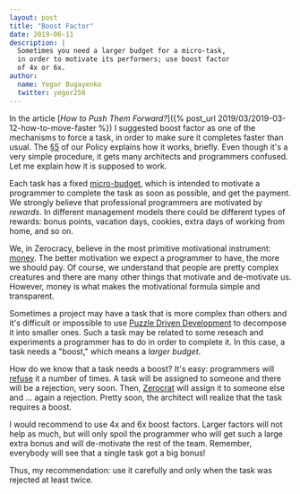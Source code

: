 ```yaml
---
layout: post
title: "Boost Factor"
date: 2019-06-11
description: |
  Sometimes you need a larger budget for a micro-task,
  in order to motivate its performers; use boost factor
  of 4x or 6x.
author:
  name: Yegor Bugayenko
  twitter: yegor256
---
```


In the article [_How to Push Them Forward?_]({% post_url 2019/03/2019-03-12-how-to-move-faster %})
I suggested boost factor as one of the mechanisms to force
a task, in order to make sure it completes faster than usual. The
[§5](http://www.zerocracy.com/policy.html#5) of our Policy explains
how it works, briefly. Even though it's a very simple procedure, it gets
many architects and programmers confused. Let me explain how it is
supposed to work.

<!--more-->

Each task has a fixed [micro-budget](https://www.yegor256.com/2018/01/09/micro-budgeting.html),
which is intended to motivate a programmer
to complete the task as soon as possible, and get the payment. We strongly
believe that professional programmers are motivated by _rewards_. In different
management models there could be different types of rewards: bonus points,
vacation days, cookies, extra days of working from home, and so on.

We, in Zerocracy, believe in the most primitive motivational instrument:
[money](https://www.yegor256.com/2014/09/24/why-monetary-awards-dont-work.html).
The better motivation we expect a programmer to have, the more we should
pay. Of course, we understand that people are pretty complex creatures
and there are many other things that motivate and de-motivate us. However,
money is what makes the motivational formula simple and transparent.

Sometimes a project may have a task that is more complex than others and it's
difficult or impossible to use [Puzzle Driven Development](https://www.yegor256.com/2010/03/04/pdd.html)
to decompose it
into smaller ones. Such a task may be related to some reseach and experiments
a programmer has to do in order to complete it. In this case, a task needs
a "boost," which means a _larger budget_.

How do we know that a task needs a boost? It's easy: programmers will
[refuse](http://www.zerocracy.com/policy.html#6)
it a number of times. A task will be assigned to someone and there will be
a rejection, very soon. Then, [Zerocrat](https://www.0crat.com) will assign it to someone else and ...
again a rejection. Pretty soon, the architect will realize that the
task requires a boost.

I would recommend to use 4x and 6x boost factors. Larger factors
will not help as much, but will only spoil the programmer who will get such
a large extra bonus and will de-motivate the rest of the team. Remember,
everybody will see that a single task got a big bonus!

Thus, my recommendation: use it carefully and only when the task was
rejected at least twice.

